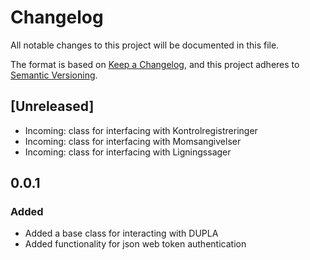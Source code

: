 # Changelog

All notable changes to this project will be documented in this file.

The format is based on [Keep a Changelog](https://keepachangelog.com/en/1.0.0/),
and this project adheres to [Semantic Versioning](https://semver.org/spec/v2.0.0.html).

## [Unreleased]
- Incoming: class for interfacing with Kontrolregistreringer
- Incoming: class for interfacing with Momsangivelser
- Incoming: class for interfacing with Ligningssager

## 0.0.1

### Added
- Added a base class for interacting with DUPLA
- Added functionality for json web token authentication
